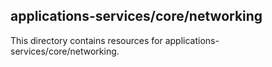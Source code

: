 ﻿## applications-services/core/networking

This directory contains resources for applications-services/core/networking.
